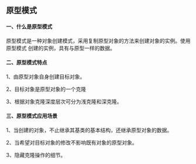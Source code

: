 ## 原型模式

#### 一、什么是原型模式

原型模式是一种对象创建模式，采用复制原型对象的方法来创建对象的实例。使用原型模式
创建的实例，具有与原型一样的数据。

#### 二、原型模式特点

1、由原型对象自身创建目标对象。

2、目标对象是原型对象的一个克隆

3、根据对象克隆深度层次可分为浅克隆和深克隆。

#### 三、原型模式应用场景

1、当创建的对象，不止继承其基类的基本结构，还继承原型对象的数据。

2、当希望对目标对象的修改不影响既有对象的原型对象。

3、隐藏克隆操作的细节。
